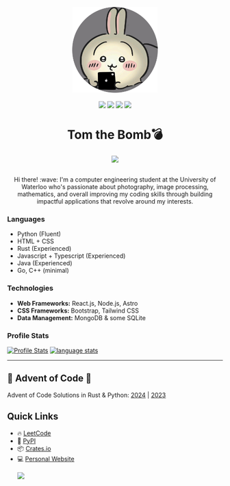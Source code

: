 
<div align="center">
  <img src="https://raw.githubusercontent.com/Tom-the-Bomb/Tom-the-Bomb/refs/heads/main/usagi_pfp_round.png" height=200/>
  <br><br>
  <div>
    <a href="https://discord.com/522524473447153695">
      <img src="https://img.shields.io/badge/Discord-%237289DA.svg?logo=discord&logoColor=white"/></a>
    <a href="https://instagram.com/tom_the_bomb_111">
      <img src="https://img.shields.io/badge/Instagram-%23E4405F.svg?logo=Instagram&logoColor=white"/></a>
    <a href="mailto:me@tomthebomb.dev">
      <img src="https://img.shields.io/badge/Email-Contact%20?logo=gmail&logoColor=white&color=red"/></a>
    <a href="https://linkedin.com/in/tommyshen">
      <img src="https://img.shields.io/badge/LinkedIn-%230077B5.svg?logo=linkedin&logoColor=white"/></a>
  </div>
  <h1 align="center">Tom the Bomb💣</h1>
  
  <img align="center" src="https://skillicons.dev/icons?i=python,java,rust,ts,html,css,astro,p5js,wasm,bootstrap,tailwind,mongodb,react,flask"/>
</div><br>
<p align="center">
  Hi there! :wave: I'm a computer engineering student at the University of Waterloo who's passionate about photography, image processing, mathematics, and overall improving my coding skills through building impactful applications that revolve around my interests.
</p>
<h3>Languages</h3>
<ul>
  <li>Python (Fluent)</li>
  <li>HTML + CSS</li>
  <li>Rust (Experienced)</li>
  <li>Javascript + Typescript (Experienced)</li>
  <li>Java (Experienced)</li>
  <li>Go, C++ (minimal)</li>
</ul>
<h3>Technologies</h3>
<ul>
  <li><b>Web Frameworks:</b> React.js, Node.js, Astro</li>
  <li><b>CSS Frameworks:</b> Bootstrap, Tailwind CSS</li>
  <li><b>Data Management:</b> MongoDB & some SQLite</li>
</ul>
<h3>Profile Stats</h3>
<a href="https://github-readme-stats.vercel.app/api?username=Tom-the-Bomb&bg_color=00000000&theme=radical&include_all_commits=true&rank_icon=percentile&show_icons=true&show=reviews,discussions_started,discussions_answered,prs_merged,prs_merged_percentage&hide_border=true">
  <img
    align="top"
    src="https://github-readme-stats.vercel.app/api?username=Tom-the-Bomb&bg_color=00000000&theme=radical&include_all_commits=true&rank_icon=percentile&show_icons=true&show=reviews,discussions_started,discussions_answered,prs_merged,prs_merged_percentage&hide_border=true"
    alt="Profile Stats"
  /></a>
<a href="https://github-readme-stats.vercel.app/api/top-langs/?username=Tom-the-Bomb&layout=pie&langs_count=10&bg_color=00000000&theme=radical&hide_border=true">
  <img align="top" src="https://github-readme-stats.vercel.app/api/top-langs/?username=Tom-the-Bomb&layout=pie&langs_count=10&bg_color=00000000&theme=radical&hide_border=true" alt="language stats"/></a>
<hr>
<h2>🎄 Advent of Code 🎄</h2>
<p>
  Advent of Code Solutions in Rust & Python: <a href="https://github.com/Tom-the-Bomb/aoc-2024">2024</a> | <a href="https://github.com/Tom-the-Bomb/aoc-2023">2023</a>
</p>
<h2>Quick Links</h2>
<ul>
  <li>🔥 <a href="https://leetcode.com/Tom-the-Bomb">LeetCode</a></li>
  <li>🐍 <a href="https://pypi.org/user/Tom-the-Bomb/">PyPI</a></li>
  <li>📦 <a href="https://crates.io/users/Tom-the-Bomb">Crates.io</a></li>
  <li><div>💻 <a href="https://tomthebomb.dev">Personal Website</a></div>
    <br>
    <div>
      <a href="https://github.com/Tom-the-Bomb/tomthebomb.dev/">
        <img src="https://github-readme-stats.vercel.app/api/pin/?username=Tom-the-Bomb&repo=tomthebomb.dev&theme=radical&bg_color=00000000"/>
      </a>
    </div>
  </li>
</ul>
